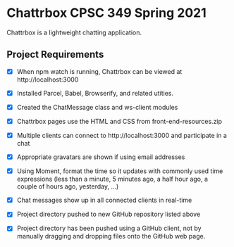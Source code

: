 # Chattrbox CPSC 349 Spring 2021
Chattrbox is a lightweight chatting application.



## Project Requirements
- [x] When npm watch is running, Chattrbox can be viewed at http://localhost:3000 

- [x] Installed Parcel, Babel, Browserify, and related utities.

- [x] Created the ChatMessage class and ws-client modules

- [x] Chattrbox pages use the HTML and CSS from front-end-resources.zip

- [x] Multiple clients can connect to http://localhost:3000 and participate in a chat

- [x] Appropriate gravatars are shown if using email addresses

- [x] Using Moment, format the time so it updates with commonly used time expressions (less than a minute, 5 minutes ago, a half hour ago, a couple of hours ago, yesterday, ...)

- [x] Chat messages show up in all connected clients in real-time

- [x] Project directory pushed to new GitHub repository listed above

- [x] Project directory has been pushed using a GitHub client, not by manually dragging and dropping files onto the GitHub web page.
